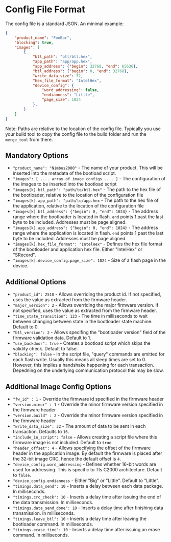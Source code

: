# Config File Format

The config file is a standard JSON. An minimal example:

```json
{
    "product_name": "FooBar",
    "blocking": true,
    "images": [
        {
            "btl_path": "btl/btl.hex",
            "app_path": "app/app.hex",
            "app_address": {"begin": 32768, "end": 65636},
            "btl_address": {"begin": 0, "end": 32768},
            "write_data_size": 32,
            "hex_file_format": "IntelHex",
            "device_config": {
                "word_addressing": false,
                "endianness": "Little",
                "page_size": 1024
            },
        }
    ]
}
```

Note: Paths are relative to the location of the config file.
Typically you use your build tool to copy the config file to the build folder and run the `merge_tool` from there.

## Mandatory Options

* `"product_name": "Nimbus2000"` - The name of your product. This will be inserted into the metadata of the bootload script.
* `"images": [ .... array of image configs .... ]` - The configuration of the images to be inserted into the bootload script
* `"images[k].btl_path": "path/to/btl.hex"` - The path to the hex file of the bootloader, relative to the location of the configuration file
* `"images[k].app_path": "path/to/app.hex` - The path to the hex file of the application, relative to the location of the configuration file
* `"images[k].btl_address": {"begin": 0, "end": 1024}` - The address range where the bootloader is located in flash. `end` points 1 past the last byte to be included. Addresses must be page aligned.
* `"images[k].app_address": {"begin": 0, "end": 1024}` - The address range where the application is located in flash. `end` points 1 past the last byte to be included. Addresses must be page aligned.
* `"images[k].hex_file_format": "IntelHex"` - Defines the hex file format of the bootloader and application hex file. Either "IntelHex" or "SRecord".
* `"images[k].device_config.page_size": 1024` - Size of a flash page in the device.

## Additional Options

* `"product_id": 2518` - Allows overriding the product id. If not specified, uses the value as extracted from the firmware header.
* `"major_version": 2` - Allows overriding the major firmware version. If not specified, uses the value as extracted from the firmware header.
* `"time_state_transition": 123` - The time in milliseconds to wait between changing between state in the bootloader state machine. Default to 0.
* `"btl_version": 2` - Allows specifing the "bootloader version" field of the firmware validation data. Default to 1.
* `"use_backdoor": true` - Creates a bootload script which skips the validity check. Default to false.
* `"blocking": false` - In the script file, "query" commands are emitted for each flash write.
    Usually this means all sleep times are set to 0.
    However, this implies a handshake happening for each transaction.
    Depedning on the underlying communication protocol this may be slow.

## Additional Image Config Options

* `"fw_id" : 1` - Override the firmware id specified in the firmware header
* `"version.minor" : 1` - Override the minor firmware version specified in the firmware header
* `"version.build" : 2` - Override the minor firmware version specified in the firmware header
* `"write_data_size": 32` - The amount of data to be sent in each transaction. Defaults to `16`.
* `"include_in_script": false` - Allows creating a script file where this firmware image is not included. Default to `true`.
* `"header_offset": 4` - Allows specifying the offset of the firmware header in the application image.
    By default the firmware is placed after the 32-bit image CRC, hence the default offset is `4`.
* `"device_config.word_addressing` - Defines whether 16-bit words are used for addressing.
    This is specific to TIs C2000 architecture. Default to `false`.
* `"device_config.endianness` - Either "Big" or "Little". Default to "Little".
* `"timings.data_send": 10` - Inserts a delay between each data package. In milliseconds.
* `"timings.crc_check": 10` - Inserts a delay time after issuing the end of the data transmission. In milliseconds.
* `"timings.data_send_done": 10` - Inserts a delay time after finishing data transmission. In milliseconds.
* `"timings.leave_btl": 10` - Inserts a delay time after leaving the bootloader command. In milliseconds.
* `"timings.erase_time": 10` - Inserts a delay time after issuing an erase command. In milliseconds.
